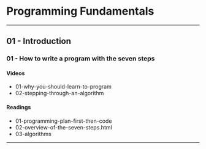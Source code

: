 # Programming Fundamentals

---

## 01 - Introduction

### 01 - How to write a program with the seven steps
#### Videos
- 01-why-you-should-learn-to-program
- 02-stepping-through-an-algorithm
#### Readings
- 01-programming-plan-first-then-code
- 02-overview-of-the-seven-steps.html
- 03-algorithms

---



